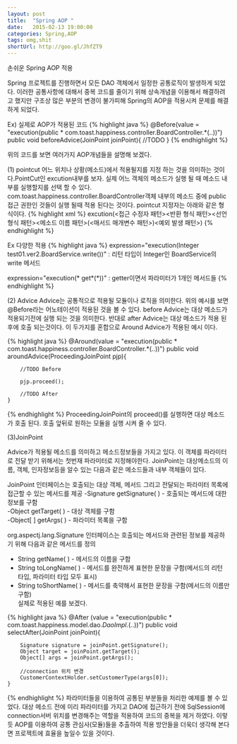 ```yaml
---
layout: post
title:  "Spring AOP "
date:   2015-02-13 19:00:00
categories: Spring,AOP
tags: omg,shit
shortUrl: http://goo.gl/JhfZT9
---
```

손쉬운 Spring AOP 적용

Spring 프로젝트를 진행하면서 모든 DAO 객체에서 일정한 공통로직이 발생하게 되었다. 이러한 공통사항에 대해서 중복 코드를 줄이기 위해 상속개념을 이용해서 해결하려고 했지만
구조상 많은 부분의 변경이 불가피해 Spring의 AOP을 적용시켜 문제를 해결하게 되었다.

Ex) 실제로 AOP가 적용된 코드
{% highlight java %}
@Before(value = "execution(public * com.toast.happiness.controller.BoardController.*(..))")
	public void beforeAdvice(JoinPoint joinPoint){
		//TODO 
	}
{% endhighlight %}

위의 코드를 보면 여러가지 AOP개념들을 설명해 보겠다.

(1) pointcut
어느 위치나 상황(메소드)에서 적용될지를 지정 하는 것을 의미하는 것이다.PointCut인 excution내부를 보자. 실제 어느 객체의  메소드가 실행 될 때 메소드 내부를 실행할지를 선택 할 수 있다.
com.toast.happiness.controller.BoardController객체 내부의 메소드 중에 public 접근 권한인 것들이 실행 될때 적용 된다는 것이다.
pointcut 지정자는 아래와 같은 형식이다.
{% highlight xml %}
excution(<접근 수정자 패턴><반환 형식 패턴><선언 형식 패턴><메소드 이름 패턴>(<매서드 매개변수 패턴>)<예외 발생 패턴>)
{% endhighlight %}

Ex 다양한 적용
{% highlight java %}
expression="execution(Integer test01.ver2.BoardService.write())"
: 리턴 타입이 Integer인 BoardService의 write 메서드

expression="execution(* get*(*))"
: getter이면서 파라미터가 1개인 메서드들
{% endhighlight %}

(2) Advice 
Advice는 공통적으로 적용될 모듈이나 로직을 의미한다. 위의 예시를 보면 @Before라는 어노테이션이 적용된 것을 볼 수 있다. before Advice는 대상 메소드가 적용되기전에 실행 되는 것을 의미한다.
반대로 after Advice는 대상 메소드가 적용 된 후에 호출 되는것이다. 이 두가지를 혼합으로 Around Advice가 적용된 예시 이다. 
   
{% highlight java %}
@Around(value = "execution(public * com.toast.happiness.controller.BoardController.*(..))")
	public void aroundAdvice(ProceedingJoinPoint pjp){
		
		//TODO Before

		pjp.proceed();
		
		//TODO After
	}
{% endhighlight %}
ProceedingJoinPoint의 proceed()를 실행하면 대상 메소드가 호출 된다. 호출 앞뒤로 원하는 모듈을 실행 시켜 줄 수 있다.

(3)JoinPoint

Advice가 적용될 메소드를 의미하고 메소드정보들을 가지고 있다. 이 객체를 파라미터로 전달 받기 위해서는 첫번재 파라미터로 지정해야한다.
JoinPoint는 대상메소드의 이름, 객체, 인자정보등을 알수 있는 다음과 같은 메소드들과 내부 객체들이 있다.

JoinPoint 인터페이스는 호출되는 대상 객체, 메서드 그리고 전달되는 파라미터 목록에 접근할 수 있는 메서드를 제공
  -Signature getSignature( ) - 호출되는 메서드에 대한 정보를 구함<br/>
  -Object getTarget( ) - 대상 객체를 구함<br/>
  -Object[ ] getArgs( ) - 파라미터 목록을 구함 <br/>
  
org.aspectj.lang.Signature 인터페이스는 호출되는 메서드와 관련된 정보를 제공하기 위해 다음과 같은 메서드를 정의
  - String getName( ) - 메서드의 이름을 구함<br/>
  - String toLongName( ) - 메서드를 완전하게 표현한 문장을 구함(메서드의 리턴 타입, 파라미터 타입 모두 표시)<br/>
  - String toShortName( ) - 메서드를 축약해서 표현한 문장을 구함(메서드의 이름만 구함)<br/>
실제로 적용된 예를 보겠다.

{% highlight java %}
@After (value = "execution(public * com.toast.happiness.model.dao.*DaoImpl.*(..))")
	public void selectAfter(JoinPoint joinPoint){
		
		Signature signature = joinPoint.getSignature();
		Object target = joinPoint.getTarget();
		Object[] args = joinPoint.getArgs();
		
		//connection 위치 변경
		CustomerContextHolder.setCustomerType(args[0]);
	}
{% endhighlight %}
 파라미터들을 이용하여 공통된 부분들을 처리한 예제를 볼 수 있었다. 대상 메소드 전에 미리 파라미터를 가지고 DAO에 접근하기 전에 SqlSession에 connection서버 위치를 변경해주는 역할을 적용하여 코드의 중복을 제거 하였다. 이렇듯 AOP를 이용하여 공통 관심사(모듈)들을 추출하여 적용 방안들을 더욱더 생각해 본다면 프로젝트에 효율을 높일수 있을 것이다.
